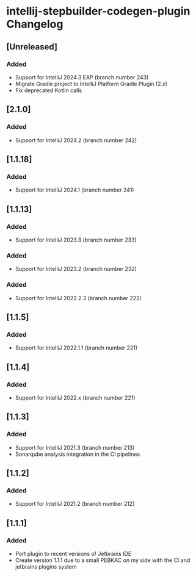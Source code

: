 <!-- Keep a Changelog guide -> https://keepachangelog.com -->

# intellij-stepbuilder-codegen-plugin Changelog

## [Unreleased]
### Added
- Support for IntelliJ 2024.3 EAP (branch number 243)
- Migrate Gradle project to IntelliJ Platform Gradle Plugin (2.x)
- Fix deprecated Kotlin calls
## [2.1.0]
### Added
- Support for IntelliJ 2024.2 (branch number 242)
## [1.1.18]
### Added
- Support for IntelliJ 2024.1 (branch number 241)
## [1.1.13]
### Added
- Support for IntelliJ 2023.3 (branch number 233)
### Added
- Support for IntelliJ 2023.2 (branch number 232)
### Added
- Support for IntelliJ 2022.2.3 (branch number 222)
## [1.1.5]
### Added
- Support for IntelliJ 2022.1.1 (branch number 221)
## [1.1.4]
### Added
- Support for IntelliJ 2022.x (branch number 221)
## [1.1.3]
### Added
- Support for IntelliJ 2021.3 (branch number 213)
- Sonarqube analysis integration in the CI pipelines
## [1.1.2]
### Added
- Support for IntelliJ 2021.2 (branch number 212)
## [1.1.1]
### Added
- Port plugin to recent versions of Jetbrains IDE
- Create version 1.1.1 due to a small PEBKAC on my side with the CI and jetbrains plugins system
